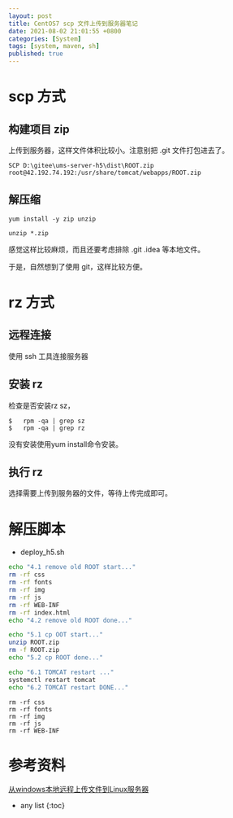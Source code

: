 ```yaml
---
layout: post
title: CentOS7 scp 文件上传到服务器笔记
date: 2021-08-02 21:01:55 +0800
categories: [System]
tags: [system, maven, sh]
published: true
---
```



# scp 方式

## 构建项目 zip

上传到服务器，这样文件体积比较小。注意别把 .git 文件打包进去了。

```
SCP D:\gitee\ums-server-h5\dist\ROOT.zip root@42.192.74.192:/usr/share/tomcat/webapps/ROOT.zip
```

## 解压缩

```
yum install -y zip unzip
```

```
unzip *.zip
```

感觉这样比较麻烦，而且还要考虑排除 .git .idea 等本地文件。

于是，自然想到了使用 git，这样比较方便。

# rz 方式


## 远程连接

使用 ssh 工具连接服务器

## 安装 rz

检查是否安装rz sz，

```
$   rpm -qa | grep sz
$   rpm -qa | grep rz
```

没有安装使用yum install命令安装。

## 执行 rz

选择需要上传到服务器的文件，等待上传完成即可。


# 解压脚本

- deploy_h5.sh

```sh
echo "4.1 remove old ROOT start..."
rm -rf css
rm -rf fonts
rm -rf img
rm -rf js
rm -rf WEB-INF
rm -rf index.html
echo "4.2 remove old ROOT done..."

echo "5.1 cp OOT start..."
unzip ROOT.zip
rm -f ROOT.zip
echo "5.2 cp ROOT done..."

echo "6.1 TOMCAT restart ..."
systemctl restart tomcat
echo "6.2 TOMCAT restart DONE..."
```


```
rm -rf css
rm -rf fonts
rm -rf img
rm -rf js
rm -rf WEB-INF
```

# 参考资料

[从windows本地远程上传文件到Linux服务器](https://blog.csdn.net/suixuejie/article/details/94718015)

* any list
{:toc}